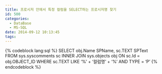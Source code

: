 ```yaml
---
title: 프로시저 안에서 특정 컬럼을 SELECT하는 프로시저명 찾기
id: 500
categories:
  - DataBase
  - MS-SQL
date: 2014-09-12 10:13:45
tags:
---
```


{% codeblock lang:sql %}
SELECT obj.Name SPName, sc.TEXT SPText
FROM sys.syscomments sc
INNER JOIN sys.objects obj ON sc.Id = obj.OBJECT_ID
WHERE sc.TEXT LIKE ‘%’ + ‘컬럼명’ + ‘%’
AND TYPE = ‘P’
{% endcodeblock %}